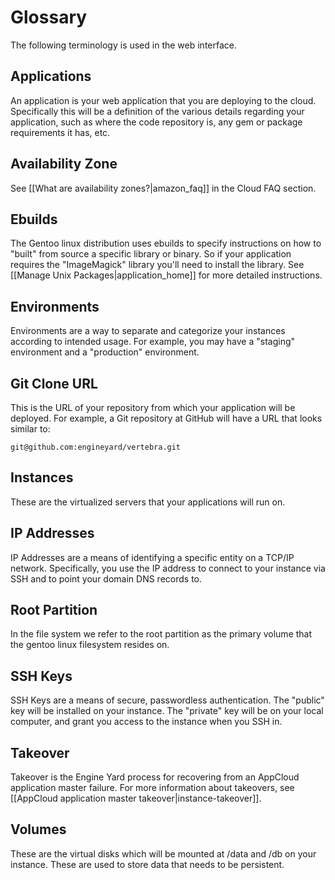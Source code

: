 # Glossary

The following terminology is used in the web interface.

## Applications

An application is your web application that you are deploying to the cloud.  Specifically this will be a definition of the various details regarding your application, such as where the code repository is, any gem or package requirements it has, etc.

## Availability Zone

See [[What are availability zones?|amazon_faq]] in the Cloud FAQ section.

## Ebuilds

The Gentoo linux distribution uses ebuilds to specify instructions on how to "built" from source a specific library or binary.  So if your application requires the "ImageMagick" library you'll need to install the library.  See [[Manage Unix Packages|application_home]] for more detailed instructions.

## Environments

Environments are a way to separate and categorize your instances according to intended usage.  For example, you may have a "staging" environment and a "production" environment.

## Git Clone URL

This is the URL of your repository from which your application will be deployed.  For example, a Git repository at GitHub will have a URL that looks similar to:

    git@github.com:engineyard/vertebra.git

## Instances

These are the virtualized servers that your applications will run on.  

## IP Addresses

IP Addresses are a means of identifying a specific entity on a TCP/IP network.  Specifically, you use the IP address to connect to your instance via SSH and to point your domain DNS records to.

## Root Partition

In the file system we refer to the root partition as the primary volume that the gentoo linux filesystem resides on.

## SSH Keys

SSH Keys are a means of secure, passwordless authentication.  The "public" key will be installed on your instance.  The "private" key will be on your local computer, and grant you access to the instance when you SSH in.

## Takeover

Takeover is the Engine Yard process for recovering from an AppCloud application master failure. For more information about takeovers, see [[AppCloud application master takeover|instance-takeover]].

## Volumes

These are the virtual disks which will be mounted at /data and /db on your instance.  These are used to store data that needs to be persistent.